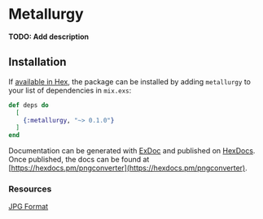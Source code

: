 # Metallurgy

**TODO: Add description**

## Installation

If [available in Hex](https://hex.pm/docs/publish), the package can be installed
by adding `metallurgy` to your list of dependencies in `mix.exs`:

```elixir
def deps do
  [
    {:metallurgy, "~> 0.1.0"}
  ]
end
```

Documentation can be generated with [ExDoc](https://github.com/elixir-lang/ex_doc)
and published on [HexDocs](https://hexdocs.pm). Once published, the docs can
be found at [https://hexdocs.pm/pngconverter](https://hexdocs.pm/pngconverter).

### Resources
[JPG Format](https://www.file-recovery.com/jpg-signature-format.htm)

